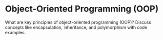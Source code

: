 # Object-Oriented Programming (OOP)

What are key principles of object-oriented programming (OOP)? Discuss concepts like encapsulation, inheritance, and polymorphism with code examples.